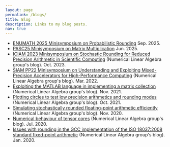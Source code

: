 ```yaml
---
layout: page
permalink: /blogs/
title: Blog
description: Links to my blog posts.
nav: true
---
```


<ul>

<li> <a href="https://scicomp.leeds.ac.uk/enumath-2025-minisymposium-on-probabilistic-rounding/">ENUMATH 2025 Minisymposium on Probabilistic Rounding</a> Sep. 2025.
</li>

<li> <a href="https://scicomp.leeds.ac.uk/pasc25-minisymposium-on-matrix-multiplication/">PASC25 Minisymposium on Matrix Multiplication</a> Jun. 2025.
</li>

<li> <a href="https://nla-group.org/2023/10/02/iciam-2023-minisymposium-on-stochastic-rounding-for-reduced-precision-arithmetic-in-scientific-computing/">ICIAM 2023 Minisymposium on Stochastic Rounding for Reduced Precision Arithmetic in Scientific Computing</a> (Numerical Linear Algebra group's blog). Oct. 2023.
</li>

<li> <a href="https://nla-group.org/2022/02/28/siam-pp22-minisymposium-on-understanding-and-exploiting-mixed-precision-accelerators-for-high-performance-computing/">SIAM PP22 Minisymposium on Understanding and Exploiting Mixed-Precision Accelerators for High-Performance Computing</a> (Numerical Linear Algebra group's blog). Mar. 2022.
</li>

<li> <a href="https://nla-group.org/2021/11/15/exploiting-the-matlab-language-in-implementing-a-matrix-collection/">Exploiting the MATLAB language in implementing a matrix collection</a> (Numerical Linear Algebra group's blog). Nov. 2021.
</li>

<li> <a href="https://nla-group.org/2021/10/11/plotting-circles-to-test-low-precision-arithmetics-and-rounding-modes/">Plotting circles to test low precision arithmetics and rounding modes</a> (Numerical Linear Algebra group's blog). Oct. 2021.
</li>

<li> <a href="https://nla-group.org/2020/11/23/simulating-stochastically-rounded-floating-point-arithmetic-efficiently/">Simulating stochastically rounded floating-point arithmetic efficiently</a> (Numerical Linear Algebra group's blog). Nov. 2020.
</li>

<li> <a href="https://nla-group.org/2020/07/21/numerical-behaviour-of-tensor-cores/">Numerical behaviour of tensor cores</a> (Numerical Linear Algebra group's blog). Jul. 2020.
</li>

<li> <a href="https://nla-group.org/2020/01/06/technical-report-issues-with-rounding-in-the-gcc-implementation-of-the-iso-180372008-standard-fixed-point-arithmetic/">Issues with rounding in the GCC implementation of the ISO 18037:2008 standard fixed-point arithmetic</a> (Numerical Linear Algebra group's blog). Jan. 2020.
</li>


</ul>
